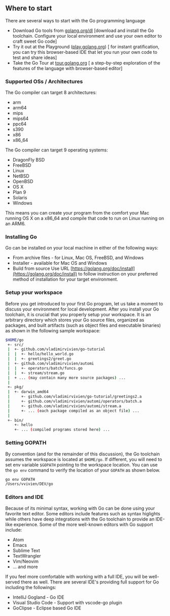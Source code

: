 ## Where to start
There are several ways to start with the Go programming language

- Download Go tools from [golang.org/dl](https://golang.org/dl/) [download and install the Go toolchain.  Configure your local environment and use your own editor to craft sweet Go code]
- Try it out at the Playground ([play.golang.org](https://play.golang.org)) [ for instant gratification, you can try this browser-based IDE that let you run your own code to test and share ideas]
- Take the Go Tour at [tour.golang.org](https://tour.golang.org) [ a step-by-step exploration of the features of the language with browser-based editor]

### Supported OSs / Architectures
The Go compiler can target 8 architectures: 

- arm
- arm64
- mips
- mips64
- ppc64
- s390
- x86
- x86_64

The Go compiler can target 9 operating systems:

- DragonFly BSD
- FreeBSD
- Linux
- NetBSD
- OpenBSD
- OS X
- Plan 9
- Solaris
- Windows

This means you can create your program from the comfort your Mac running OS X on a x86_64 and compile that code to run on Linux running on an ARM6.

### Installing Go
Go can be installed on your local machine in either of the following ways:
- From archive files - for Linux, Mac OS, FreeBSD, and Windows
- Installer - available for Mac OS and Windows
- Build from source 
Use URL [https://golang.org/doc/install](https://golang.org/doc/install) to follow instruction on your preferred method of installation for your target environment.

### Setup your workspace
Before you get introduced to your first Go program, let us take a moment to discuss your environment for local development.  After you install your Go toolchain, it is crucial that you properly setup your workspace.  It is an arbitrary directory which stores your Go source files, organized as packages, and built artifacts (such as object files and executable binaries) as shown in the following sample workspace:
```sh
$HOME/go
 +- src/
 |  +- github.com/vladimirvivien/go-tutorial
 |  |  +- hello/hello_world.go 
 |  |  +- greetings2/greet.go
 |  +- github.com/vladimirvivien/automi
 |  |  +- operators/batch/funcs.go
 |  |  +- stream/stream.go
 |  + ... (may contain many more source packages) ...
 |
 +- pkg/
 |  +- darwin_amd64
 |     +- github.com/vladimirvivien/go-tutorial/greetings2.a
 |     +- github.com/vladimirvivien/automi/operators/batch.a
 |     +- github.com/vladimirvivien/automi/stream.a
 |     +- ... (each package compiled as an object file) ...
 |
 +- bin/
    +- hello
    +- ... (compiled programs stored here) ...
```
### Setting GOPATH
By convention (and for the remainder of this discussion), the Go toolchain assumes the workspace is located at `$HOME/go`. If different, you will need to set env variable `$GOPATH` pointing to the workspace location.  You can use the `go env` command to verify the location of your `GOPATH` as shown below.
```sh
go env GOPATH
/Users/vvivien/DEV/go
```

### Editors and IDE
Because of its minimal syntax, working with Go can be done using your favorite text editor.  Some editors include features such as syntax higlights while others have deep integrations with the Go toolchain to provide an IDE-like experience.  Some of the more well-known editors with Go support include:
- Atom
- Emacs
- Sublime Text
- TextWrangler
- Vim/Neovim
- ... and more

If you feel more comfortable with working with a full IDE, you will be well-served there as well.  There are several IDE's providing full support for Go including the followings:
- IntelliJ Gogland - Go IDE
- Visual Studio Code - Support with vscode-go plugin
- GoClipse - Eclipse based Go IDE
